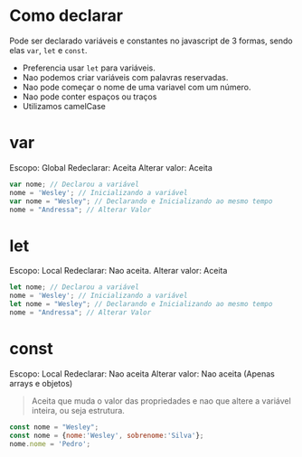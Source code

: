 # Como declarar
Pode ser declarado variáveis e constantes no javascript de 3 formas, sendo elas `var`, `let` e `const`.
- Preferencia usar `let` para variáveis.
- Nao podemos criar variáveis com palavras reservadas.
- Nao pode começar o nome de uma variavel com um número.
- Nao pode conter espaços ou traços
- Utilizamos camelCase

# var
Escopo: Global
Redeclarar: Aceita
Alterar valor: Aceita
```javascript
var nome; // Declarou a variável
nome = 'Wesley'; // Inicializando a variável
var nome = "Wesley"; // Declarando e Inicializando ao mesmo tempo
nome = "Andressa"; // Alterar Valor
``` 
# let
Escopo: Local
Redeclarar: Nao aceita. 
Alterar valor: Aceita
```javascript
let nome; // Declarou a variável
nome = 'Wesley'; // Inicializando a variável
let nome = "Wesley"; // Declarando e Inicializando ao mesmo tempo
nome = "Andressa"; // Alterar Valor
``` 
# const
Escopo: Local
Redeclarar: Nao aceita
Alterar valor: Nao aceita (Apenas arrays e objetos)
> Aceita que muda o valor das propriedades e nao que altere a variável inteira, ou seja estrutura.
```javascript
const nome = "Wesley";
const nome = {nome:'Wesley', sobrenome:'Silva'};
nome.nome = 'Pedro';
```